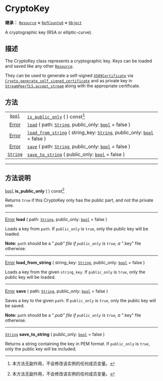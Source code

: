 <!-- ⚠ 请勿编辑本文件 ⚠ -->
<!-- 本文档使用脚本从 WeDot 引擎源码仓库生成。 -->
<!-- 生成脚本：https://github.com/WeDot-Engine/WeDot/tree/master/doc/tools/make_md.py； -->
<!-- 原文件：https://github.com/WeDot-Engine/WeDot/tree/master/doc/classes/CryptoKey.xml。 -->

<div id="_class_cryptokey"></div>

# CryptoKey

**继承：** [`Resource`](class_resource.md) **<** [`RefCounted`](class_refcounted.md) **<** [`Object`](class_object.md)

A cryptographic key (RSA or elliptic-curve).

## 描述

The CryptoKey class represents a cryptographic key. Keys can be loaded and saved like any other [`Resource`](class_resource.md).

They can be used to generate a self-signed [`X509Certificate`](class_x509certificate.md) via [`Crypto.generate_self_signed_certificate`](class_crypto.md#class_crypto_method_generate_self_signed_certificate) and as private key in [`StreamPeerTLS.accept_stream`](class_streampeertls.md#class_streampeertls_method_accept_stream) along with the appropriate certificate.

## 方法

|||
|:-:|:--|
| [`bool`](class_bool.md)           | [`is_public_only`](class_cryptokey.md#class_cryptokey_method_is_public_only) ( ) const[^const]                                                                             |
| [Error](#enum_@globalscope_error) | [`load`](class_cryptokey.md#class_cryptokey_method_load) ( path: [`String`](class_string.md), public_only: [`bool`](class_bool.md) = false )                               |
| [Error](#enum_@globalscope_error) | [`load_from_string`](class_cryptokey.md#class_cryptokey_method_load_from_string) ( string_key: [`String`](class_string.md), public_only: [`bool`](class_bool.md) = false ) |
| [Error](#enum_@globalscope_error) | [`save`](class_cryptokey.md#class_cryptokey_method_save) ( path: [`String`](class_string.md), public_only: [`bool`](class_bool.md) = false )                               |
| [`String`](class_string.md)       | [`save_to_string`](class_cryptokey.md#class_cryptokey_method_save_to_string) ( public_only: [`bool`](class_bool.md) = false )                                              |

<!-- rst-class:: classref-section-separator -->

---

## 方法说明

<div id="_class_cryptokey_method_is_public_only"></div>

[`bool`](class_bool.md) **is_public_only** ( ) const[^const]<div id="class_cryptokey_method_is_public_only"></div>

Returns `true` if this CryptoKey only has the public part, and not the private one.

<!-- rst-class:: classref-item-separator -->

---

<div id="_class_cryptokey_method_load"></div>

[Error](#enum_@globalscope_error) **load** ( path: [`String`](class_string.md), public_only: [`bool`](class_bool.md) = false )<div id="class_cryptokey_method_load"></div>

Loads a key from `path`. If `public_only` is `true`, only the public key will be loaded.

 **Note:** `path` should be a "*.pub" file if `public_only` is `true`, a "*.key" file otherwise.

<!-- rst-class:: classref-item-separator -->

---

<div id="_class_cryptokey_method_load_from_string"></div>

[Error](#enum_@globalscope_error) **load_from_string** ( string_key: [`String`](class_string.md), public_only: [`bool`](class_bool.md) = false )<div id="class_cryptokey_method_load_from_string"></div>

Loads a key from the given `string_key`. If `public_only` is `true`, only the public key will be loaded.

<!-- rst-class:: classref-item-separator -->

---

<div id="_class_cryptokey_method_save"></div>

[Error](#enum_@globalscope_error) **save** ( path: [`String`](class_string.md), public_only: [`bool`](class_bool.md) = false )<div id="class_cryptokey_method_save"></div>

Saves a key to the given `path`. If `public_only` is `true`, only the public key will be saved.

 **Note:** `path` should be a "*.pub" file if `public_only` is `true`, a "*.key" file otherwise.

<!-- rst-class:: classref-item-separator -->

---

<div id="_class_cryptokey_method_save_to_string"></div>

[`String`](class_string.md) **save_to_string** ( public_only: [`bool`](class_bool.md) = false )<div id="class_cryptokey_method_save_to_string"></div>

Returns a string containing the key in PEM format. If `public_only` is `true`, only the public key will be included.

[^virtual]: 本方法通常需要用户覆盖才能生效。
[^const]: 本方法无副作用，不会修改该实例的任何成员变量。
[^vararg]: 本方法除了能接受在此处描述的参数外，还能够继续接受任意数量的参数。
[^constructor]: 本方法用于构造某个类型。
[^static]: 调用本方法无需实例，可直接使用类名进行调用。
[^operator]: 本方法描述的是使用本类型作为左操作数的有效运算符。
[^bitfield]: 这个值是由下列位标志构成位掩码的整数。
[^void]: 无返回值。
